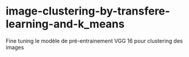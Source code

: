 # image-clustering-by-transfere-learning-and-k_means
Fine tuning le modèle de pré-entrainement VGG 16 pour clustering des images
